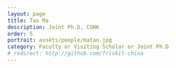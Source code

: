 ```yaml
---
layout: page
title: Tao Ma
description: Joint Ph.D, CUHK
order: 5
portrait: assets/people/matao.jpg
category: Faculty or Visiting Scholar or Joint Ph.D
# redirect: http://github.com/friskit-china
---
```


